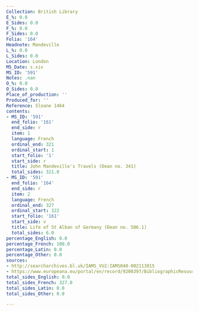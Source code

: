 ```yaml
---
Collection: British Library
E_%: 0.0
E_Sides: 0.0
F_%: 0.0
F_Sides: 0.0
Folia: '164'
Headnote: Mandeville
L_%: 0.0
L_Sides: 0.0
Location: London
MS_Date: s.xiv
MS_ID: '591'
Notes: .nan
O_%: 0.0
O_Sides: 0.0
Place_of_production: ''
Produced_for: ''
Reference: Sloane 1464
contents:
- MS_ID: '591'
  end_folio: '161'
  end_side: r
  item: 1
  language: French
  ordinal_end: 321
  ordinal_start: 1
  start_folio: '1'
  start_side: r
  title: John Mandeville's Travels (Dean no. 341)
  total_sides: 321.0
- MS_ID: '591'
  end_folio: '164'
  end_side: r
  item: 2
  language: French
  ordinal_end: 327
  ordinal_start: 322
  start_folio: '161'
  start_side: v
  title: Life of St Alban of Germany (Dean no. 506.1)
  total_sides: 6.0
percentage_English: 0.0
percentage_French: 100.0
percentage_Latin: 0.0
percentage_Other: 0.0
sources:
- http://searcharchives.bl.uk/IAMS_VU2:IAMS040-002113815
- https://www.europeana.eu/portal/en/record/9200397/BibliographicResource_3000126256931.html
total_sides_English: 0.0
total_sides_French: 327.0
total_sides_Latin: 0.0
total_sides_Other: 0.0

---
```


